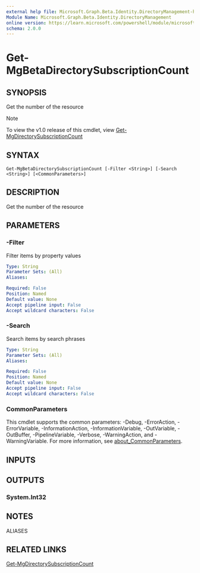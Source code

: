 ```yaml
---
external help file: Microsoft.Graph.Beta.Identity.DirectoryManagement-help.xml
Module Name: Microsoft.Graph.Beta.Identity.DirectoryManagement
online version: https://learn.microsoft.com/powershell/module/microsoft.graph.beta.identity.directorymanagement/get-mgbetadirectorysubscriptioncount
schema: 2.0.0
---
```


# Get-MgBetaDirectorySubscriptionCount

## SYNOPSIS
Get the number of the resource

> [!NOTE]
> To view the v1.0 release of this cmdlet, view [Get-MgDirectorySubscriptionCount](/powershell/module/Microsoft.Graph.Identity.DirectoryManagement/Get-MgDirectorySubscriptionCount?view=graph-powershell-v1.0)

## SYNTAX

```
Get-MgBetaDirectorySubscriptionCount [-Filter <String>] [-Search <String>] [<CommonParameters>]
```

## DESCRIPTION
Get the number of the resource

## PARAMETERS

### -Filter
Filter items by property values

```yaml
Type: String
Parameter Sets: (All)
Aliases:

Required: False
Position: Named
Default value: None
Accept pipeline input: False
Accept wildcard characters: False
```

### -Search
Search items by search phrases

```yaml
Type: String
Parameter Sets: (All)
Aliases:

Required: False
Position: Named
Default value: None
Accept pipeline input: False
Accept wildcard characters: False
```

### CommonParameters
This cmdlet supports the common parameters: -Debug, -ErrorAction, -ErrorVariable, -InformationAction, -InformationVariable, -OutVariable, -OutBuffer, -PipelineVariable, -Verbose, -WarningAction, and -WarningVariable. For more information, see [about_CommonParameters](http://go.microsoft.com/fwlink/?LinkID=113216).

## INPUTS

## OUTPUTS

### System.Int32
## NOTES

ALIASES

## RELATED LINKS
[Get-MgDirectorySubscriptionCount](/powershell/module/Microsoft.Graph.Identity.DirectoryManagement/Get-MgDirectorySubscriptionCount?view=graph-powershell-v1.0)

